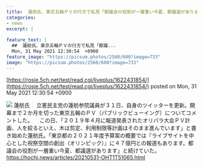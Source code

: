 ```yaml
---
title:  蓮舫氏、東京五輪ＰＶの行方で私見「都議会の役割が一層重い今夏、都議選があります」  
categories:
- news
excerpt: |
  
feature_text: |
  ##  蓮舫氏、東京五輪ＰＶの行方で私見「都議...
  Mon, 31 May 2021 12:30:54  +0900
feature_image: "https://picsum.photos/2560/600?image=733"
image: "https://picsum.photos/2560/600?image=733"
---
```


[https://rosie.5ch.net/test/read.cgi/liveplus/1622431854/](https://rosie.5ch.net/test/read.cgi/liveplus/1622431854/)
posted on Mon, 31 May 2021 12:30:54  +0900

<!--more-->

![](https://hochi.news/images/2021/05/31/20210531-OHT1I51092-T.jpg) 蓮舫氏 　立憲民主党の蓮舫参院議員が３１日、自身のツイッターを更新。開幕まで２か月を切った東京五輪のＰＶ（パブリックビューイング）についてコメントした。 　この日、「２０１９年４月に報道発表されたオリパラ大会ＰＶ計画、人を絞るといえ、木は剪定、利用制限等計画はそのまま進んでいます」と書き始めた蓮舫氏。「東京都の２０２１年度予算案の概要では『ライブサイトを中心とした祝祭空間の創出（オリンピック）』に４７億円との報道もあります。都議会の役割が一層重い今夏、都議選があります」と続けていた。 https://hochi.news/articles/20210531-OHT1T51065.html
